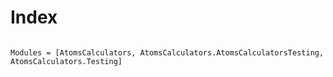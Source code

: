  # Index

```@index
```

```@autodocs
Modules = [AtomsCalculators, AtomsCalculators.AtomsCalculatorsTesting, AtomsCalculators.Testing]
```